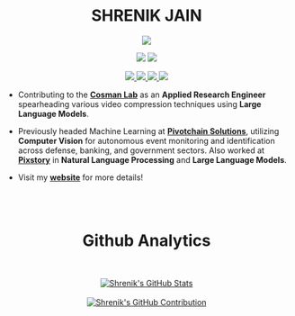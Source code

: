 <p align="center"> <h1 align="center"> SHRENIK JAIN </h1> </p>

<p align="center">
  <a href="https://git.io/typing-svg"> <img src="https://readme-typing-svg.herokuapp.com?font=Open+Sans&weight=700&size=23&duration=3000&pause=2000&background=EF6DFF00&width=550&height=70&color=FFFFFF&center=true&lines=++++Hello+And+Welcome+To+My+Github!"></a>
</p>

<p align="center"> 
  <img src="https://komarev.com/ghpvc/?username=shrenik-jain&label=Profile%20Views&color=blue&style=plastic%22%20alt=%22shrenik-jain" /> 
  <img src="https://img.shields.io/github/followers/shrenik-jain?label=Follow&style=social" />
</p>

<p align="center">
  
   <a href="https://shrenik-jain.github.io/">
    <img src="https://img.shields.io/badge/Website-800080?style=for-the-badge&logo=Google-Chrome&logoColor=white"/> 
  </a>
  <a href="http://www.linkedin.com/in/shrenik-jain-664bb9170">
    <img src="https://img.shields.io/badge/LinkedIn-0077B5?style=for-the-badge&logo=linkedin&logoColor=white"/> 
  </a>
<!--   <a href="https://leetcode.com/shrenik-jain/">
    <img src="https://img.shields.io/badge/-LeetCode-FFA116?style=for-the-badge&logo=LeetCode&logoColor=black"/> 
  </a>
  <a href="https://www.hackerrank.com/Shrenik_Jain">
    <img src="https://img.shields.io/badge/-Hackerrank-2EC866?style=for-the-badge&logo=HackerRank&logoColor=white"/> 
  </a> -->
  <a href="https://www.instagram.com/shrenik_jainn/">
    <img src="https://img.shields.io/badge/Instagram-E4405F?style=for-the-badge&logo=instagram&logoColor=white"/> 
  </a>
  <a href="mailto:shrenikkjain81@gmail.com">
    <img src="https://img.shields.io/badge/Gmail-D14836?style=for-the-badge&logo=gmail&logoColor=white"/> 
  </a>
  
</p>

<be>

* Contributing to the <b>[Cosman Lab](http://code.ucsd.edu/pcosman/)</b> as an <b>Applied Research Engineer</b> spearheading various video compression techniques using <b>Large Language Models</b>.

* Previously headed Machine Learning at <b>[Pivotchain Solutions](https://pivotchain.com/)</b>, utilizing <b>Computer Vision</b> for autonomous event monitoring and identification across defense, banking, and government sectors. Also worked at <b>[Pixstory](https://www.pixstory.com/about/)</b> in <b>Natural Language Processing</b> and <b>Large Language Models</b>.

* Visit my <b>[website](https://shrenik-jain.github.io/)</b> for more details!

<br>
<br>

<p align="center"> <h1 align="center"> Github Analytics </h1> </p>

<br>

<p align="center">
  <a href="https://github.com/shrenik-jain">
    <img src="https://github-readme-stats.vercel.app/api?username=shrenik-jain&show_icons=true&locale=en&theme=radical" alt="Shrenik's GitHub Stats" />
  </a>

  <br>
  <br>
  
  <a href="https://github.com/shrenik-jain">
    <img src="https://github-profile-summary-cards.vercel.app/api/cards/profile-details?username=shrenik-jain&theme=radical" alt="Shrenik's GitHub Contribution"/>
  </a>
</p>

